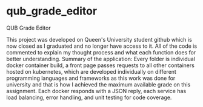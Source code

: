 # qub_grade_editor
QUB Grade Editor

This project was developed on Queen's University student github which is now closed as I graduated and no longer have access to it. All of the code is commented to explain my thought process and what each function does for better understanding. Summary of the application: Every folder is individual docker container build, a front page passes requests to all other containers hosted on kubernetes, which are developed individually on different programming languages and frameworks as this work was done for university and that is how I achieved the maximum available grade on this assignment. Each docker responds with a JSON reply, each service has load balancing, error handling, and unit testing for code coverage.
